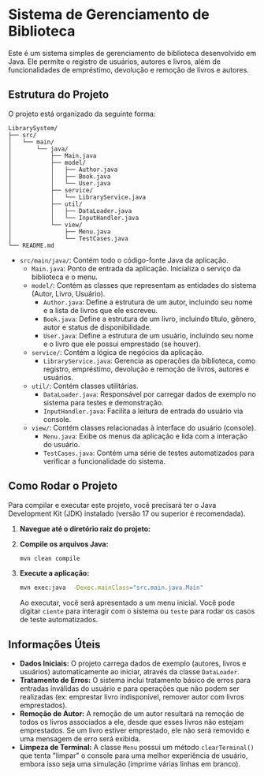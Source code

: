 # Sistema de Gerenciamento de Biblioteca

Este é um sistema simples de gerenciamento de biblioteca desenvolvido em Java. Ele permite o registro de usuários, autores e livros, além de funcionalidades de empréstimo, devolução e remoção de livros e autores.

## Estrutura do Projeto

O projeto está organizado da seguinte forma:

```
LibrarySystem/
├── src/
│   └── main/
│       └── java/
│           ├── Main.java
│           ├── model/
│           │   ├── Author.java
│           │   ├── Book.java
│           │   └── User.java
│           ├── service/
│           │   └── LibraryService.java
│           ├── util/
│           │   ├── DataLoader.java
│           │   └── InputHandler.java
│           └── view/
│               ├── Menu.java
│               └── TestCases.java
└── README.md
```

- `src/main/java/`: Contém todo o código-fonte Java da aplicação.
  - `Main.java`: Ponto de entrada da aplicação. Inicializa o serviço da biblioteca e o menu.
  - `model/`: Contém as classes que representam as entidades do sistema (Autor, Livro, Usuário).
    - `Author.java`: Define a estrutura de um autor, incluindo seu nome e a lista de livros que ele escreveu.
    - `Book.java`: Define a estrutura de um livro, incluindo título, gênero, autor e status de disponibilidade.
    - `User.java`: Define a estrutura de um usuário, incluindo seu nome e o livro que ele possui emprestado (se houver).
  - `service/`: Contém a lógica de negócios da aplicação.
    - `LibraryService.java`: Gerencia as operações da biblioteca, como registro, empréstimo, devolução e remoção de livros, autores e usuários.
  - `util/`: Contém classes utilitárias.
    - `DataLoader.java`: Responsável por carregar dados de exemplo no sistema para testes e demonstração.
    - `InputHandler.java`: Facilita a leitura de entrada do usuário via console.
  - `view/`: Contém classes relacionadas à interface do usuário (console).
    - `Menu.java`: Exibe os menus da aplicação e lida com a interação do usuário.
    - `TestCases.java`: Contém uma série de testes automatizados para verificar a funcionalidade do sistema.

## Como Rodar o Projeto

Para compilar e executar este projeto, você precisará ter o Java Development Kit (JDK) instalado (versão 17 ou superior é recomendada).

1.  **Navegue até o diretório raiz do projeto:**

2.  **Compile os arquivos Java:**

    ```bash
    mvn clean compile
    ```

3.  **Execute a aplicação:**

    ```bash
    mvn exec:java  -Dexec.mainClass="src.main.java.Main"
    ```

    Ao executar, você será apresentado a um menu inicial. Você pode digitar `ciente` para interagir com o sistema ou `teste` para rodar os casos de teste automatizados.

## Informações Úteis

-   **Dados Iniciais:** O projeto carrega dados de exemplo (autores, livros e usuários) automaticamente ao iniciar, através da classe `DataLoader`.
-   **Tratamento de Erros:** O sistema inclui tratamento básico de erros para entradas inválidas do usuário e para operações que não podem ser realizadas (ex: emprestar livro indisponível, remover autor com livros emprestados).
-   **Remoção de Autor:** A remoção de um autor resultará na remoção de todos os livros associados a ele, desde que esses livros não estejam emprestados. Se um livro estiver emprestado, ele não será removido e uma mensagem de erro será exibida.
-   **Limpeza de Terminal:** A classe `Menu` possui um método `clearTerminal()` que tenta "limpar" o console para uma melhor experiência de usuário, embora isso seja uma simulação (imprime várias linhas em branco).


